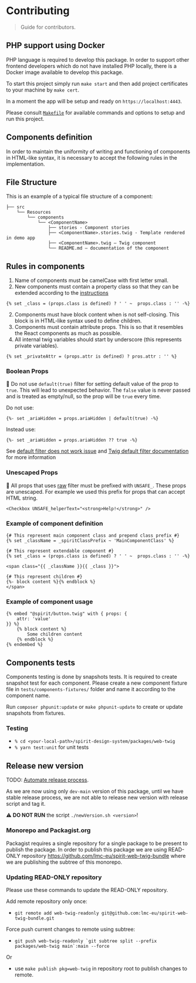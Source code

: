 # Contributing

> Guide for contributors.

## PHP support using Docker

PHP language is required to develop this package. In order to support other frontend developers which do not have installed PHP locally, there is a Docker image available to develop this package.

To start this project simply run `make start` and then add project certificates to your machine by `make cert`.

In a moment the app will be setup and ready on `https://localhost:4443`.

Please consult [`Makefile`](./Makefile) for available commands and options to setup and run this project.

## Components definition

In order to maintain the uniformity of writing and functioning of components in HTML-like syntax, it is necessary to accept the following rules in the implementation.

## File Structure

This is an example of a typical file structure of a component:

```
├── src
    └── Resources
        └── components
            └── <ComponentName>
                ├── stories - Component stories
                ├── <ComponentName>.stories.twig - Template rendered in demo app
                ├── <ComponentName>.twig — Twig component
                └── README.md — documentation of the component
```

## Rules in components

1. Name of components must be camelCase with first letter small.
2. New components must contain a property class so that they can be extended according to the [instructions](./docs/extendComponents.md)

```twig
{% set _class = (props.class is defined) ? ' ' ~  props.class : '' -%}
```

2. Components must have block content when is not self-closing. This block is in HTML-like syntax used to define children.
3. Components must contain attribute props. This is so that it resembles the React components as much as possible.
4. All internal twig variables should start by underscore (this represents private variables).

```twig
{% set _privateAttr = (props.attr is defined) ? pros.attr : '' %}
```

### Boolean Props

🚨 Do not use `default(true)` filter for setting default value of the prop to `true`.
This will lead to unexpected behavior.
The `false` value is never passed and is treated as empty/null, so the prop will be `true` every time.

Do not use:

```twig
{%- set _ariaHidden = props.ariaHidden | default(true) -%}
```

Instead use:

```twig
{%- set _ariaHidden = props.ariaHidden ?? true -%}
```

See [default filter does not work issue](https://github.com/twigphp/Twig/issues/769) and [Twig default filter documentation](https://twig.symfony.com/doc/2.x/filters/default.html) for more information

### Unescaped Props

🚨 All props that uses [raw](https://twig.symfony.com/doc/3.x/filters/raw.html) filter must be prefixed with `UNSAFE_`.
These props are unescaped.
For example we used this prefix for props that can accept HTML string.

```twig
<Checkbox UNSAFE_helperText="<strong>Help!</strong>" />
```

### Example of component definition

```twig
{# This represent main component class and prepend class prefix #}
{% set _className = _spiritClassPrefix ~ 'MainComponentClass' %}

{# This represent extendable component #}
{% set _class = (props.class is defined) ? ' ' ~  props.class : '' -%}

<span class="{{ _className }}{{ _class }}">

{# This represent children #}
{%- block content %}{% endblock %}
</span>
```

### Example of component usage

```twig
{% embed "@spirit/button.twig" with { props: {
    attr: 'value'
}} %}
    {% block content %}
        Some children content
    {% endblock %}
{% endembed %}
```

## Components tests

Components testing is done by snapshots tests. It is required to create snapshot test for each component. Please create a new component fixture file in `tests/components-fixtures/` folder and name it according to the component name.

Run `composer phpunit:update` or `make phpunit-update` to create or update snapshots from fixtures.

### Testing

- `% cd <your-local-path>/spirit-design-system/packages/web-twig`
- `% yarn test:unit` for unit tests

## Release new version

TODO: [Automate release process](https://github.com/lmc-eu/spirit-design-system/issues/393).

As we are now using only `dev-main` version of this package, until we have stable release process, we are not able to release new version with release script and tag it.

⚠️ **DO NOT RUN** the script `./newVersion.sh <version>`!

### Monorepo and Packagist.org

Packagist requires a single repository for a single package to be present to publish the package. In order to publish this package we are using READ-ONLY repository https://github.com/lmc-eu/spirit-web-twig-bundle where we are publishing the subtree of this monorepo.

### Updating READ-ONLY repository

Please use these commands to update the READ-ONLY repository.

Add remote repository only once:

- `git remote add web-twig-readonly git@github.com:lmc-eu/spirit-web-twig-bundle.git`

Force push current changes to remote using subtree:

- `` git push web-twig-readonly `git subtree split --prefix packages/web-twig main`:main --force ``

Or

- use `make publish pkg=web-twig` in repository root to publish changes to remote.
